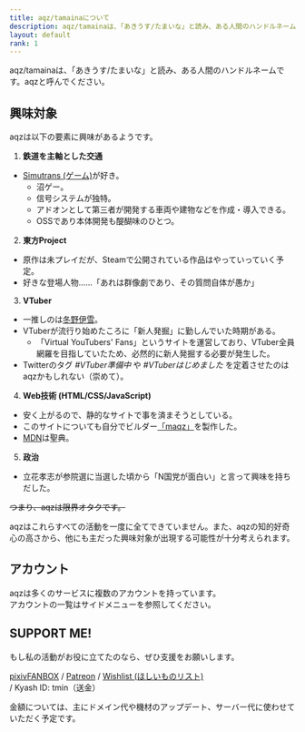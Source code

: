 ```yaml
---
title: aqz/tamainaについて
description: aqz/tamainaは、「あきうす/たまいな」と読み、ある人間のハンドルネームです。このサイトの執筆主です。
layout: default
rank: 1
---
```

aqz/tamainaは、「あきうす/たまいな」と読み、ある人間のハンドルネームです。aqzと呼んでください。

## 興味対象
aqzは以下の要素に興味があるようです。
1. **鉄道を主軸とした交通**
  * [Simutrans (ゲーム)](http://japanese.simutrans.com/)が好き。
    * 沼ゲー。
    * 信号システムが独特。
    * アドオンとして第三者が開発する車両や建物などを作成・導入できる。
    * OSSであり本体開発も醍醐味のひとつ。
2. **東方Project**
  * 原作は未プレイだが、Steamで公開されている作品はやっていっていく予定。
  * 好きな登場人物……「あれは群像劇であり、その質問自体が愚か」
3. **VTuber**
  * 一推しのは[冬野伊雪](https://www.youtube.com/channel/UCcmuIymL38UIP9_ojixhyww)。
  * VTuberが流行り始めたころに「新人発掘」に勤しんでいた時期がある。
    * 「Virtual YouTubers' Fans」というサイトを運営しており、VTuber全員網羅を目指していたため、必然的に新人発掘する必要が発生した。
  * Twitterのタグ *#VTuber準備中* や *#VTuberはじめました* を定着させたのはaqzかもしれない（崇めて）。
4. **Web技術 (HTML/CSS/JavaScript)**
  * 安く上がるので、静的なサイトで事を済まそうとしている。
  * このサイトについても自分でビルダー[「maqz」](/maqz/)を製作した。
  * [MDN](https://developer.mozilla.org/ja/)は聖典。
5. **政治**
  * 立花孝志が参院選に当選した頃から「N国党が面白い」と言って興味を持ちだした。

~~つまり、aqzは限界オタクです。~~  

aqzはこれらすべての活動を一度に全てできていません。また、aqzの知的好奇心の高さから、他にも主だった興味対象が出現する可能性が十分考えられます。

## アカウント
aqzは多くのサービスに複数のアカウントを持っています。  
アカウントの一覧はサイドメニューを参照してください。

## SUPPORT ME!
もし私の活動がお役に立てたのなら、ぜひ支援をお願いします。

[pixivFANBOX](https://www.pixiv.net/fanbox/creator/31992369) / [Patreon](https://www.patreon.com/aqz) / [Wishlist (ほしいものリスト)](http://amzn.asia/1Xa1Qa0)  / Kyash ID: tmin（送金）

金額については、主にドメイン代や機材のアップデート、サーバー代に使わせていただく予定です。
